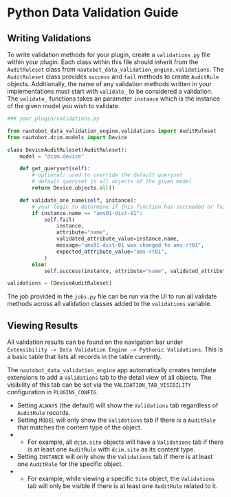 # Python Data Validation Guide

## Writing Validations

To write validation methods for your plugin, create a `validations.py` file within your plugin. Each class within this file should inherit from the `AuditRuleset` class from `nautobot_data_validation_engine.validations`. The `AuditRuleset` class provides `success` and `fail` methods to create `AuditRule` objects. Additionally, the name of any validation methods written in your implementations must start with `validate_` to be considered a validation. The `validate_` functions takes an parameter `instance` which is the instance of the given model you wish to validate.

```python
### your_plugin/validations.py

from nautobot_data_validation_engine.validations import AuditRuleset
from nautobot.dcim.models import Device

class DeviceAuditRuleset(AuditRuleset):
    model = "dcim.device"

    def get_queryset(self):
        # optional: used to override the default queryset
        # default queryset is all objects of the given model
        return Device.objects.all()

    def validate_one_name(self, instance):
        # your logic to determine if this function has succeeded or failed
        if instance.name == "ams01-dist-01":
            self.fail(
                instance,
                attribute="name",
                validated_attribute_value=instance.name,
                message="ams01-dist-01 was changed to ams-rt01",
                expected_attribute_value="ams-rt01",
            )
        else:
            self.success(instance, attribute="name", validated_attribute_value=instance.name)

validations = [DeviceAuditRuleset]

```

The job provided in the `jobs.py` file can be run via the UI to run all validate methods across all validation classes added to the `validations` variable.

## Viewing Results

All validation results can be found on the navigation bar under `Extensibility -> Data Validation Engine -> Pythonic Validations`. This is a basic table that lists all records in the table currently.

The `nautobot_data_validation_engine` app automatically creates template extensions to add a `Validations` tab to the detail view of all objects.  The visibility of this tab can be set via the `VALIDATION_TAB_VISIBILITY` configuration in `PLUGINS_CONFIG`.
* Setting `ALWAYS` (the default) will show the `Validations` tab regardless of `AuditRule` records.
* Setting `MODEL` will only show the `Validations` tab if there is a `AuditRule` that matches the content type of the object.
* * For example, all `dcim.site` objects will have a `Validations` tab if there is at least one `AuditRule` with `dcim.site` as its content type.
* Setting `INSTANCE` will only show the `Validations` tab if there is at least one `AuditRule` for the specific object.
* * For example, while viewing a specific `Site` object, the `Validations` tab will only be visible if there is at least one `AuditRule` related to it.